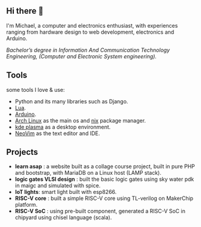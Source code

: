 ## Hi there 👋
I'm Michael, a computer and electronics enthusiast, with experiences ranging from hardware design to web development, electronics and Arduino.

 _Bachelor’s degree in Information And Communication Technology Engineering, (Computer and Electronic System engineering)._

## Tools
some tools I love & use:
- Python and its many libraries such as Django.
- [Lua](https://www.lua.org/).
- [Arduino](https://www.arduino.cc/).
- [Arch Linux](https://archlinux.org/) as the main os and [nix](https://nixos.org/) package manager.
- [kde plasma](https://kde.org/plasma-desktop/) as a desktop environment.
- [NeoVim](https://neovim.io/) as the text editor and IDE.
 
## Projects
- **learn asap** : a website built as a collage course project, built in pure PHP and bootstrap, with MariaDB on a Linux host (LAMP stack).
- **logic gates VLSI design** : built the basic logic gates using sky water pdk in maigc and simulated with spice.
- **IoT lights**: smart light built with esp8266.
- **RISC-V core** : built a simple RISC-V core using TL-verilog on MakerChip platform.
- **RISC-V SoC** : using pre-built component, generated a RISC-V SoC in chipyard using chisel language (scala).
